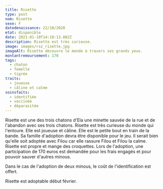 ```yaml
---
title: Risette
type: post
nom: Risette
sexe: F
datedenaissance: 22/10/2020
etat: disponible
date: 2021-01-10T14:18:13.802Z
description: Risette est très curieuse.
image: images/rsz_risette.jpg
imageAlt: Risette découvre le monde à travers ses grands yeux.
montantremoursement: 170
tags:
  - chaton
  - femelle
  - tigrée
traits:
  - joueuse
  - câline et calme
soinsfaits:
  - identifiée
  - vaccinée
  - déparasitée
---
```

Risette est une des trois chatons d'Ela une minette sauvée de la rue et de l'abandon avec ses trois chatons. Risette est très curieuse du monde qui l'entoure. Elle est joueuse et câline. Elle est le petite bout en train de la bande. Sa famille d'adoption devra être disponible pour le jeu. Il serait bien qu'elle soit adoptée avec Filou car elle rassure Filou et Filou la calme. Risette est propre et mange des croquettes. Lors de l'adoption, une participation de 170 euros est demandée pour les frais engagés et pour pouvoir sauver d'autres minous. 

Dans le cas de l'adoption de deux minous, le coût de l'identification est offert.

Risette est adoptable début février.